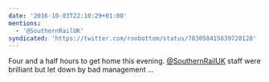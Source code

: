```yaml
---
date: '2016-10-03T22:10:29+01:00'
mentions:
  - '@SouthernRailUK'
syndicated: 'https://twitter.com/roobottom/status/783058415639728128'
---
```

Four and a half hours to get home this evening. [@SouthernRailUK](https://twitter.com/@SouthernRailUK) staff were brilliant but let down by bad management …
